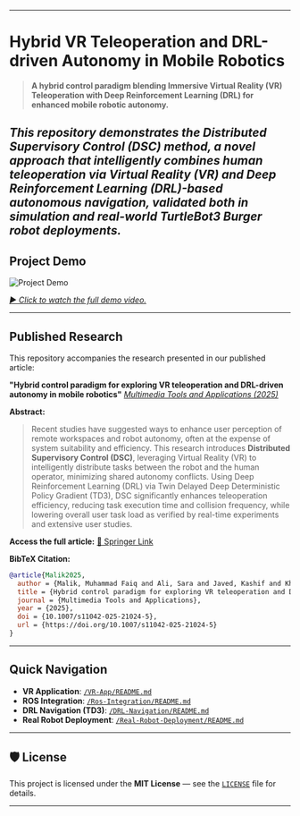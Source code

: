 
---

# **Hybrid VR Teleoperation and DRL-driven Autonomy in Mobile Robotics**

> **A hybrid control paradigm blending Immersive Virtual Reality (VR) Teleoperation with Deep Reinforcement Learning (DRL) for enhanced mobile robotic autonomy.**

***This repository demonstrates the **Distributed Supervisory Control (DSC)** method, a novel approach that intelligently combines human teleoperation via Virtual Reality (VR) and Deep Reinforcement Learning (DRL)-based autonomous navigation, validated both in simulation and real-world TurtleBot3 Burger robot deployments.***
---

## Project Demo

![Project Demo](./demo_videos/demo_preview.gif) 

*[▶️ Click to watch the full demo video.](./demo_videos/landing_page.mp4)*


---

## **Published Research**

This repository accompanies the research presented in our published article:

**"Hybrid control paradigm for exploring VR teleoperation and DRL-driven autonomy in mobile robotics"**
*[Multimedia Tools and Applications (2025)](https://doi.org/10.1007/s11042-025-21024-5)*

**Abstract:**

> Recent studies have suggested ways to enhance user perception of remote workspaces and robot autonomy, often at the expense of system suitability and efficiency. This research introduces **Distributed Supervisory Control (DSC)**, leveraging Virtual Reality (VR) to intelligently distribute tasks between the robot and the human operator, minimizing shared autonomy conflicts. Using Deep Reinforcement Learning (DRL) via Twin Delayed Deep Deterministic Policy Gradient (TD3), DSC significantly enhances teleoperation efficiency, reducing task execution time and collision frequency, while lowering overall user task load as verified by real-time experiments and extensive user studies.

**Access the full article:** [🔗 Springer Link](https://link.springer.com/article/10.1007/s11042-025-21024-5)

**BibTeX Citation:**

```bibtex
@article{Malik2025,
  author = {Malik, Muhammad Faiq and Ali, Sara and Javed, Kashif and Khan, Muhammad Attique and Ayaz, Yasar and Nam, Yunyoung and Sial, Muhammad Baber},
  title = {Hybrid control paradigm for exploring VR teleoperation and DRL-driven autonomy in mobile robotics},
  journal = {Multimedia Tools and Applications},
  year = {2025},
  doi = {10.1007/s11042-025-21024-5},
  url = {https://doi.org/10.1007/s11042-025-21024-5}
}
```
---

## **Quick Navigation**

* **VR Application**: [`/VR-App/README.md`](/VR-App/README.md)
* **ROS Integration**: [`/Ros-Integration/README.md`](/ROS-Integration/README.md)
* **DRL Navigation (TD3)**: [`/DRL-Navigation/README.md`](/DRL-Navigation/README.md)
* **Real Robot Deployment**: [`/Real-Robot-Deployment/README.md`](/Real-Robot-Deployment/README.md)

---

## 🛡️ **License**

This project is licensed under the **MIT License** — see the [`LICENSE`](/LICENSE) file for details.

---




